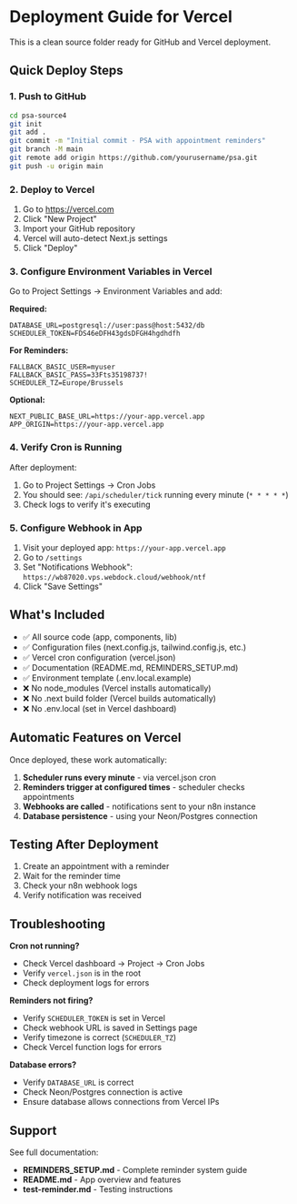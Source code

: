 # Deployment Guide for Vercel

This is a clean source folder ready for GitHub and Vercel deployment.

## Quick Deploy Steps

### 1. Push to GitHub

```bash
cd psa-source4
git init
git add .
git commit -m "Initial commit - PSA with appointment reminders"
git branch -M main
git remote add origin https://github.com/yourusername/psa.git
git push -u origin main
```

### 2. Deploy to Vercel

1. Go to https://vercel.com
2. Click "New Project"
3. Import your GitHub repository
4. Vercel will auto-detect Next.js settings
5. Click "Deploy"

### 3. Configure Environment Variables in Vercel

Go to Project Settings → Environment Variables and add:

**Required:**
```
DATABASE_URL=postgresql://user:pass@host:5432/db
SCHEDULER_TOKEN=FDS46eDFH43gdsDFGH4hgdhdfh
```

**For Reminders:**
```
FALLBACK_BASIC_USER=myuser
FALLBACK_BASIC_PASS=33Fts35198737!
SCHEDULER_TZ=Europe/Brussels
```

**Optional:**
```
NEXT_PUBLIC_BASE_URL=https://your-app.vercel.app
APP_ORIGIN=https://your-app.vercel.app
```

### 4. Verify Cron is Running

After deployment:
1. Go to Project Settings → Cron Jobs
2. You should see: `/api/scheduler/tick` running every minute (`* * * * *`)
3. Check logs to verify it's executing

### 5. Configure Webhook in App

1. Visit your deployed app: `https://your-app.vercel.app`
2. Go to `/settings`
3. Set "Notifications Webhook": `https://wb87020.vps.webdock.cloud/webhook/ntf`
4. Click "Save Settings"

## What's Included

- ✅ All source code (app, components, lib)
- ✅ Configuration files (next.config.js, tailwind.config.js, etc.)
- ✅ Vercel cron configuration (vercel.json)
- ✅ Documentation (README.md, REMINDERS_SETUP.md)
- ✅ Environment template (.env.local.example)
- ❌ No node_modules (Vercel installs automatically)
- ❌ No .next build folder (Vercel builds automatically)
- ❌ No .env.local (set in Vercel dashboard)

## Automatic Features on Vercel

Once deployed, these work automatically:

1. **Scheduler runs every minute** - via vercel.json cron
2. **Reminders trigger at configured times** - scheduler checks appointments
3. **Webhooks are called** - notifications sent to your n8n instance
4. **Database persistence** - using your Neon/Postgres connection

## Testing After Deployment

1. Create an appointment with a reminder
2. Wait for the reminder time
3. Check your n8n webhook logs
4. Verify notification was received

## Troubleshooting

**Cron not running?**
- Check Vercel dashboard → Project → Cron Jobs
- Verify `vercel.json` is in the root
- Check deployment logs for errors

**Reminders not firing?**
- Verify `SCHEDULER_TOKEN` is set in Vercel
- Check webhook URL is saved in Settings page
- Verify timezone is correct (`SCHEDULER_TZ`)
- Check Vercel function logs for errors

**Database errors?**
- Verify `DATABASE_URL` is correct
- Check Neon/Postgres connection is active
- Ensure database allows connections from Vercel IPs

## Support

See full documentation:
- **REMINDERS_SETUP.md** - Complete reminder system guide
- **README.md** - App overview and features
- **test-reminder.md** - Testing instructions
